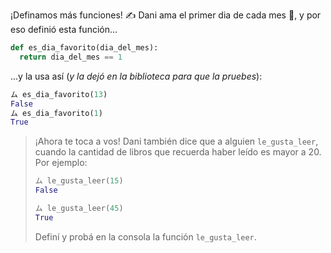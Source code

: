 ¡Definamos más funciones! :writing_hand: Dani ama el primer dia de cada mes :date:, y por eso definió esta función... 

```python
def es_dia_favorito(dia_del_mes):
  return dia_del_mes == 1 
```

...y la usa así (_y la dejó en la biblioteca para que la pruebes_): 

```python
ム es_dia_favorito(13)
False
ム es_dia_favorito(1)
True
```

> ¡Ahora te toca a vos! Dani también dice que a alguien `le_gusta_leer`, cuando la cantidad de libros que recuerda haber leído es mayor a 20. Por ejemplo:
> 
> ```python
> ム le_gusta_leer(15)
> False
> 
> ム le_gusta_leer(45)
> True
> ```
> 
> Definí y probá en la consola la función `le_gusta_leer`.


